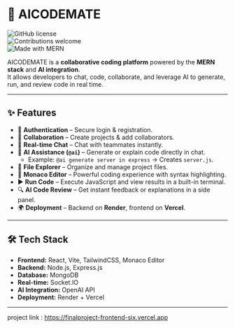 
# 🤖 AICODEMATE  

![GitHub license](https://img.shields.io/badge/license-MIT-blue.svg)  
![Contributions welcome](https://img.shields.io/badge/contributions-welcome-brightgreen.svg)  
![Made with MERN](https://img.shields.io/badge/Made%20with-MERN-red.svg)  

AICODEMATE is a **collaborative coding platform** powered by the **MERN stack** and **AI integration**.  
It allows developers to chat, code, collaborate, and leverage AI to generate, run, and review code in real time.  

---

## ✨ Features  

- 🔑 **Authentication** – Secure login & registration.  
- 👥 **Collaboration** – Create projects & add collaborators.  
- 💬 **Real-time Chat** – Chat with teammates instantly.  
- 🤖 **AI Assistance (`@ai`)** – Generate or explain code directly in chat.  
  - Example: `@ai generate server in express` → Creates `server.js`.  
- 📂 **File Explorer** – Organize and manage project files.  
- 📝 **Monaco Editor** – Powerful coding experience with syntax highlighting.  
- ▶️ **Run Code** – Execute JavaScript and view results in a built-in terminal.  
- 🔍 **AI Code Review** – Get instant feedback or explanations in a side panel.  
- 🌍 **Deployment** – Backend on **Render**, frontend on **Vercel**.  

---

## 🛠️ Tech Stack  

- **Frontend:** React, Vite, TailwindCSS, Monaco Editor  
- **Backend:** Node.js, Express.js  
- **Database:** MongoDB  
- **Real-time:** Socket.IO  
- **AI Integration:** OpenAI API  
- **Deployment:** Render + Vercel  

---

project link : https://finalproject-frontend-six.vercel.app
